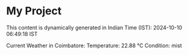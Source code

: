 # My Project

This content is dynamically generated in Indian Time (IST): 2024-10-10 06:49:18 IST


Current Weather in Coimbatore:
Temperature: 22.88 °C
Condition: mist
